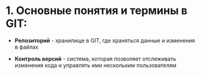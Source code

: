 # 1. Основные понятия и термины в GIT:

* **Репозиторий** - хранилище в GIT, где храняться данные и изменения в файлах

* **Контроль версий** - система, которая позволяет отслеживать изменения кода и управлять ими нескольким пользователям
